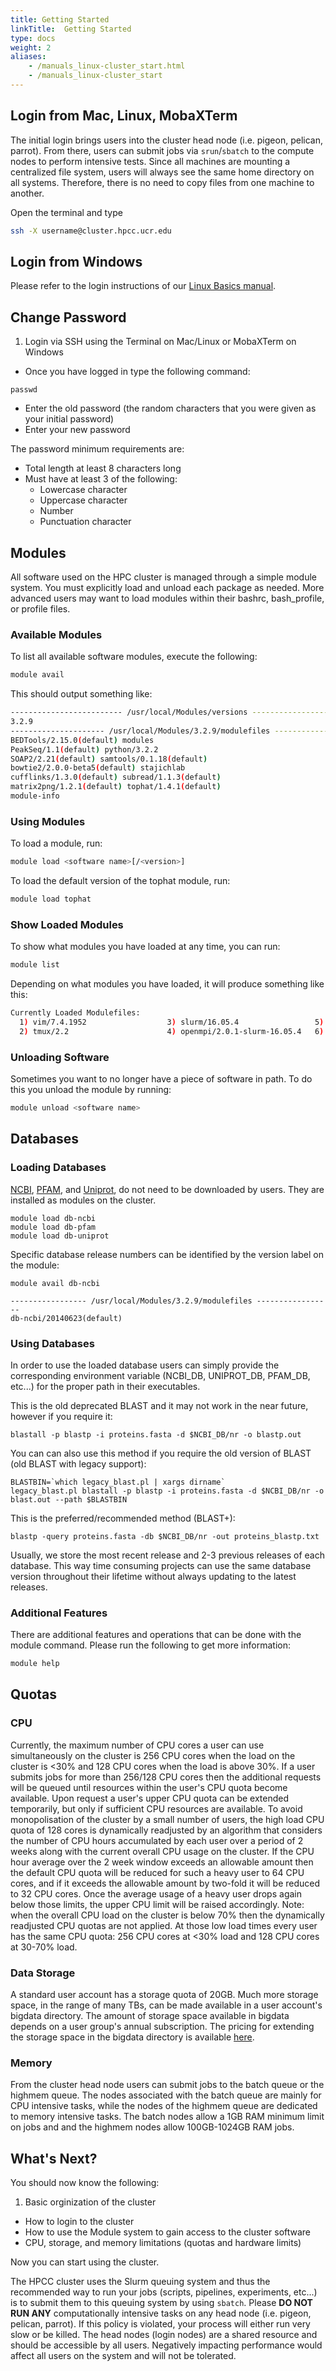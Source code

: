 ```yaml
---
title: Getting Started
linkTitle:  Getting Started
type: docs
weight: 2
aliases:
    - /manuals_linux-cluster_start.html
    - /manuals_linux-cluster_start
---
```


## Login from Mac, Linux, MobaXTerm

The initial login brings users into the cluster head node (i.e. pigeon, pelican, parrot). From there, users can submit jobs via `srun`/`sbatch` to the compute nodes to perform intensive tests.
Since all machines are mounting a centralized file system, users will always see the same home directory on all systems. Therefore, there is no need to copy files from one machine to another.

Open the terminal and type

```bash
ssh -X username@cluster.hpcc.ucr.edu
```

## Login from Windows

Please refer to the login instructions of our [Linux Basics manual](/manuals/linux_basics/intro/#windows).

## Change Password

1. Login via SSH using the Terminal on Mac/Linux or MobaXTerm on Windows
+  Once you have logged in type the following command:
```
passwd
```
+ Enter the old password (the random characters that you were given as your initial password)
+ Enter your new password

The password minimum requirements are:
* Total length at least 8 characters long
* Must have at least 3 of the following:
    * Lowercase character
    * Uppercase character
    * Number
    * Punctuation character

## Modules

All software used on the HPC cluster is managed through a simple module system.
You must explicitly load and unload each package as needed.
More advanced users may want to load modules within their bashrc, bash_profile, or profile files.

### Available Modules

To list all available software modules, execute the following:

```bash
module avail
```

This should output something like:

```bash
------------------------- /usr/local/Modules/versions --------------------------
3.2.9
--------------------- /usr/local/Modules/3.2.9/modulefiles ---------------------
BEDTools/2.15.0(default) modules
PeakSeq/1.1(default) python/3.2.2
SOAP2/2.21(default) samtools/0.1.18(default)
bowtie2/2.0.0-beta5(default) stajichlab
cufflinks/1.3.0(default) subread/1.1.3(default)
matrix2png/1.2.1(default) tophat/1.4.1(default)
module-info
```

### Using Modules

To load a module, run:

```bash
module load <software name>[/<version>]
```

To load the default version of the tophat module, run:

```bash
module load tophat
```

### Show Loaded Modules

To show what modules you have loaded at any time, you can run:

```bash
module list
```

Depending on what modules you have loaded, it will produce something like this:

```bash
Currently Loaded Modulefiles:
  1) vim/7.4.1952                  3) slurm/16.05.4                 5) R/3.3.0                       7) less-highlight/1.0            9) python/3.6.0
  2) tmux/2.2                      4) openmpi/2.0.1-slurm-16.05.4   6) perl/5.20.2                   8) iigb_utilities/1
```

### Unloading Software

Sometimes you want to no longer have a piece of software in path. To do this you unload the module by running:

```bash
module unload <software name>
```

## Databases

### Loading Databases

[NCBI](http://www.ncbi.nlm.nih.gov/), [PFAM](http://en.wikipedia.org/wiki/Pfam#External_links), and [Uniprot](http://www.uniprot.org/), do not need to be downloaded by users. They are installed as modules on the cluster.

```
module load db-ncbi
module load db-pfam
module load db-uniprot
```

Specific database release numbers can be identified by the version label on the module:
```
module avail db-ncbi

----------------- /usr/local/Modules/3.2.9/modulefiles -----------------
db-ncbi/20140623(default)
```

### Using Databases

In order to use the loaded database users can simply provide the corresponding environment variable (NCBI_DB, UNIPROT_DB, PFAM_DB, etc...) for the proper path in their executables.

This is the old deprecated BLAST and it may not work in the near future, however if you require it:

```
blastall -p blastp -i proteins.fasta -d $NCBI_DB/nr -o blastp.out
```

You can can also use this method if you require the old version of BLAST (old BLAST with legacy support):

```
BLASTBIN=`which legacy_blast.pl | xargs dirname`
legacy_blast.pl blastall -p blastp -i proteins.fasta -d $NCBI_DB/nr -o blast.out --path $BLASTBIN
```

This is the preferred/recommended method (BLAST+):

```
blastp -query proteins.fasta -db $NCBI_DB/nr -out proteins_blastp.txt
```

Usually, we store the most recent release and 2-3 previous releases of each database. This way time consuming projects can use the same database version throughout their lifetime without always updating to the latest releases.

### Additional Features
There are additional features and operations that can be done with the module command. Please run the following to get more information:

```bash
module help
```

## Quotas

### CPU

Currently, the maximum number of CPU cores a user can use simultaneously on the cluster is 256 CPU cores when the load on the cluster is <30% and 128 CPU cores when the load is above 30%. If a user submits jobs for more than 256/128 CPU cores then the additional requests will be queued until resources within the user's CPU quota become available. Upon request a user's upper CPU quota can be extended temporarily, but only if sufficient CPU resources are available. To avoid monopolisation of the cluster by a small number of users, the high load CPU quota of 128 cores is dynamically readjusted by an algorithm that considers the number of CPU hours accumulated by each user over a period of 2 weeks along with the current overall CPU usage on the cluster. If the CPU hour average over the 2 week window exceeds an allowable amount then the default CPU quota will be reduced for such a heavy user to 64 CPU cores, and if it exceeds the allowable amount by two-fold it will be reduced to 32 CPU cores. Once the average usage of a heavy user drops again below those limits, the upper CPU limit will be raised accordingly. Note: when the overall CPU load on the cluster is below 70% then the dynamically readjusted CPU quotas are not applied. At those low load times every user has the same CPU quota: 256 CPU cores at <30% load and 128 CPU cores at 30-70% load.

### Data Storage

A standard user account has a storage quota of 20GB. Much more storage space, in the range of many TBs, can be made available in a user account's bigdata directory. The amount of storage space available in bigdata depends on a user group's annual subscription. The pricing for extending the storage space in the bigdata directory is available [here](/home).

### Memory

From the cluster head node users can submit jobs to the batch queue or the highmem queue. The nodes associated with the batch queue are mainly for CPU intensive tasks, while the nodes of the highmem queue are dedicated to memory intensive tasks. The batch nodes allow a 1GB RAM minimum limit on jobs and and the highmem nodes allow 100GB-1024GB RAM jobs.

## What's Next?

You should now know the following:

1. Basic orginization of the cluster
+  How to login to the cluster
+  How to use the Module system to gain access to the cluster software
+  CPU, storage, and memory limitations (quotas and hardware limits)

Now you can start using the cluster.

The HPCC cluster uses the Slurm queuing system and thus the recommended way to run your jobs (scripts, pipelines, experiments, etc...) is to submit them to this queuing system by using `sbatch`.
Please **DO NOT RUN ANY** computationally intensive tasks on any head node (i.e. pigeon, pelican, parrot). If this policy is violated, your process will either run very slow or be killed.
The head nodes (login nodes) are a shared resource and should be accessible by all users. Negatively impacting performance would affect all users on the system and will not be tolerated.


